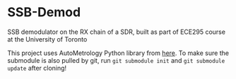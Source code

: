 # SSB-Demod
SSB demodulator on the RX chain of a SDR, built as part of ECE295 course at the University of Toronto

This project uses AutoMetrology Python library from [here](https://github.com/jdtech3/instrument-automation).
To make sure the submodule is also pulled by git, run `git submodule init` and `git submodule update` after cloning!
